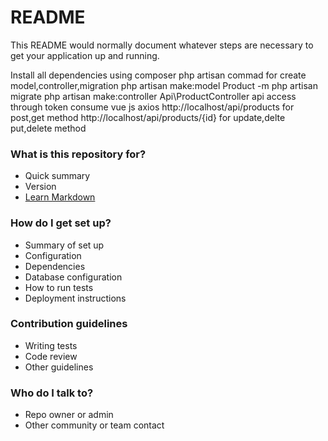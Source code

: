 # README #

This README would normally document whatever steps are necessary to get your application up and running.

Install all dependencies using composer
php artisan commad for create model,controller,migration 
php artisan make:model Product -m
php artisan migrate
 php artisan make:controller Api\ProductController
 api access through token consume vue js axios 
 http://localhost/api/products  for post,get method 
 http://localhost/api/products/{id} for update,delte put,delete method
### What is this repository for? ###

* Quick summary
* Version
* [Learn Markdown](https://bitbucket.org/tutorials/markdowndemo)

### How do I get set up? ###

* Summary of set up
* Configuration
* Dependencies
* Database configuration
* How to run tests
* Deployment instructions

### Contribution guidelines ###

* Writing tests
* Code review
* Other guidelines

### Who do I talk to? ###

* Repo owner or admin
* Other community or team contact
